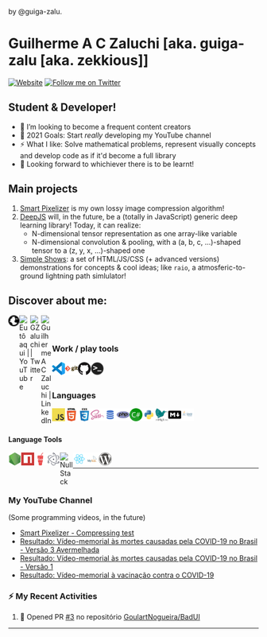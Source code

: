 by @guiga-zalu.

# Guilherme A C Zaluchi [aka. guiga-zalu [aka. zekkious]]

[![Website](https://img.shields.io/website?label=guilherme.zaluchi.com.br&style=for-the-badge&url=https%3A%2F%2Fguilherme.zaluchi.com.br)][website]
[![Follow me on Twitter](https://img.shields.io/twitter/follow/GZaluchi?color=1DA1F2&logo=twitter&style=for-the-badge)][twitter_follow]

## Student & Developer!

- 👯 I’m looking to become a frequent content creators
- 🥅 2021 Goals: Start _really_ developing my YouTube channel
- ⚡ What I like: Solve mathematical problems, represent visually concepts and develop code as if it'd become a full library
- 🔭 Looking forward to whichiever there is to be learnt!

## Main projects

1. [Smart Pixelizer](https://github.com/guiga-zalu/smart-pixelizer) is my own lossy image compression algorithm!  
1. [DeepJS](https://github.com/guiga-zalu/deepjs) will, in the future, be a (totally in JavaScript) generic deep learning library! Today, it can realize:
   + N-dimensional tensor representation as one array-like variable
   + N-dimensional convolution & pooling, with a (a, b, c, ...)-shaped tensor to a (z, y, x, ...)-shaped one
1. [Simple Shows](https://github.com/guiga-zalu/simple-shows): a set of HTML/JS/CSS (+ advanced versions) demonstrations for concepts & cool ideas; like `raio`, a atmosferic-to-ground lightning path simlulator!

## Discover about me:

[<img align="left" alt="guilherme.zaluchi.com.br" width="22px" src="https://raw.githubusercontent.com/iconic/open-iconic/master/svg/globe.svg" />][website]
[<img align="left" alt="Eu tô aqui | YouTube" width="22px" src="https://cdn.jsdelivr.net/npm/simple-icons@v3/icons/youtube.svg" />][youtube]
[<img align="left" alt="GZaluchi | Twitter" width="22px" src="https://cdn.jsdelivr.net/npm/simple-icons@v3/icons/twitter.svg" />][twitter]
[<img align="left" alt="Guilherme A C Zaluchi | LinkedIn" width="22px" src="https://cdn.jsdelivr.net/npm/simple-icons@v3/icons/linkedin.svg" />][linkedin]

<br /><br />

### Work / play tools

<img align="left" alt="Visual Studio Code" width="26px" src="https://raw.githubusercontent.com/github/explore/80688e429a7d4ef2fca1e82350fe8e3517d3494d/topics/visual-studio-code/visual-studio-code.png" />
<img align="left" alt="Git" width="26px" src="https://raw.githubusercontent.com/github/explore/80688e429a7d4ef2fca1e82350fe8e3517d3494d/topics/git/git.png" />
<img align="left" alt="GitHub" width="26px" src="https://raw.githubusercontent.com/github/explore/78df643247d429f6cc873026c0622819ad797942/topics/github/github.png" />
<img align="left" alt="Terminal" width="26px" src="https://raw.githubusercontent.com/github/explore/80688e429a7d4ef2fca1e82350fe8e3517d3494d/topics/terminal/terminal.png" />

<br /><br />

### Languages

<img align="left" alt="JavaScript" width="26px" src="https://raw.githubusercontent.com/github/explore/80688e429a7d4ef2fca1e82350fe8e3517d3494d/topics/javascript/javascript.png" />
<img align="left" alt="HTML5" width="26px" src="https://raw.githubusercontent.com/github/explore/80688e429a7d4ef2fca1e82350fe8e3517d3494d/topics/html/html.png" />
<img align="left" alt="CSS3" width="26px" src="https://raw.githubusercontent.com/github/explore/80688e429a7d4ef2fca1e82350fe8e3517d3494d/topics/css/css.png" />
<img align="left" alt="Sass" width="26px" src="https://raw.githubusercontent.com/github/explore/80688e429a7d4ef2fca1e82350fe8e3517d3494d/topics/sass/sass.png" />
<img align="left" alt="SQL" width="26px" src="https://raw.githubusercontent.com/github/explore/80688e429a7d4ef2fca1e82350fe8e3517d3494d/topics/sql/sql.png" />
<img align="left" alt="PHP" width="26px" src="https://raw.githubusercontent.com/github/explore/ccc16358ac4530c6a69b1b80c7223cd2744dea83/topics/php/php.png" />
<img align="left" alt="C#" width="26px" src="https://raw.githubusercontent.com/github/explore/80688e429a7d4ef2fca1e82350fe8e3517d3494d/topics/csharp/csharp.png" />
<img align="left" alt="Python" width="26px" src="https://raw.githubusercontent.com/github/explore/80688e429a7d4ef2fca1e82350fe8e3517d3494d/topics/python/python.png" />
<img align="left" alt="LaTeX" width="26px" src="https://raw.githubusercontent.com/github/explore/80688e429a7d4ef2fca1e82350fe8e3517d3494d/topics/latex/latex.png" />
<img align="left" alt="Markdown" width="26px" src="https://raw.githubusercontent.com/github/explore/80688e429a7d4ef2fca1e82350fe8e3517d3494d/topics/markdown/markdown.png" />
<img align="left" alt="Java" width="26px" src="https://raw.githubusercontent.com/github/explore/80688e429a7d4ef2fca1e82350fe8e3517d3494d/topics/java/java.png" />

<br /><br />

#### Language Tools

<img align="left" alt="Node.js" width="26px" src="https://raw.githubusercontent.com/github/explore/80688e429a7d4ef2fca1e82350fe8e3517d3494d/topics/nodejs/nodejs.png" />
<img align="left" alt="NPM" width="26px" src="https://raw.githubusercontent.com/github/explore/80688e429a7d4ef2fca1e82350fe8e3517d3494d/topics/npm/npm.png" />
<img align="left" alt="Gulp" width="26px" src="https://raw.githubusercontent.com/github/explore/80688e429a7d4ef2fca1e82350fe8e3517d3494d/topics/gulp/gulp.png" />
<img align="left" alt="Electron" width="26px" src="https://raw.githubusercontent.com/github/explore/80688e429a7d4ef2fca1e82350fe8e3517d3494d/topics/electron/electron.png" />
<img align="left" alt="NullStack" width="26px" src="https://avatars.githubusercontent.com/u/63256628?s=26&v=4" />
<img align="left" alt="React" width="26px" src="https://raw.githubusercontent.com/github/explore/80688e429a7d4ef2fca1e82350fe8e3517d3494d/topics/react/react.png" />
<img align="left" alt="MySQL" width="26px" src="https://raw.githubusercontent.com/github/explore/80688e429a7d4ef2fca1e82350fe8e3517d3494d/topics/mysql/mysql.png" />
<img align="left" alt="WordPress" width="26px" src="https://raw.githubusercontent.com/github/explore/80688e429a7d4ef2fca1e82350fe8e3517d3494d/topics/wordpress/wordpress.png" />

<br />
<hr />
<br />

### My YouTube Channel

(Some programming videos, in the future)

<!-- YOUTUBE:START -->
- [Smart Pixelizer - Compressing test](https://www.youtube.com/watch?v=TjhU9yTquRU)
- [Resultado: Vídeo-memorial às mortes causadas pela COVID-19 no Brasil - Versão 3 Avermelhada](https://www.youtube.com/watch?v=z4bTUx2t1-A)
- [Resultado: Vídeo-memorial às mortes causadas pela COVID-19 no Brasil - Versão 1](https://www.youtube.com/watch?v=d3xo4UVahx0)
- [Resultado: Vídeo-memorial à vacinação contra o COVID-19](https://www.youtube.com/watch?v=x94_QmH58so)
<!-- YOUTUBE:END -->

### :zap: My Recent Activities

<!--START_SECTION:activity-->
1. 💪 Opened PR [#3](https://github.com/GoulartNogueira/BadUI/pull/3) no repositório [GoulartNogueira/BadUI](https://github.com/GoulartNogueira/BadUI)
<!--END_SECTION:activity-->

---

<!---<img align="left" alt="GitHub Stats" src="https://github-readme-stats.vercel.app/api?username=guiga-zalu&show_icons=true&hide_border=true" />--->

[website]: https://guilherme.zaluchi.com.br
[youtube]: https://www.youtube.com/channel/UCVQG0J9ZgdzJafCBSpTKnKA
[twitter]: https://twitter.com/GZaluchi
[twitter_follow]: https://twitter.com/intent/follow?original_referer=https%3A%2F%2Fgithub.com%2Fguiga-zalu&screen_name=GZaluchi
[linkedin]: https://www.linkedin.com/in/guilherme-alves-c-zaluchi/
